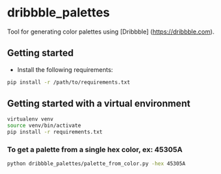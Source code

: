 # dribbble_palettes

Tool for generating color palettes using [Dribbble] (https://dribbble.com).

## Getting started

* Install the following requirements:
```bash
pip install -r /path/to/requirements.txt
```

## Getting started with a virtual environment

```bash
virtualenv venv
source venv/bin/activate
pip install -r requirements.txt
```

### To get a palette from a single hex color, ex: 45305A
```bash
python dribbble_palettes/palette_from_color.py -hex 45305A
```

